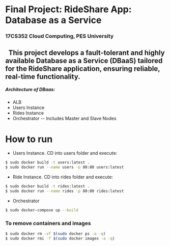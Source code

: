 # Final Project: RideShare App: Database as a Service
###  17CS352 Cloud Computing, PES University
&nbsp;
This project develops a fault-tolerant and highly available Database as a Service (DBaaS) tailored for the RideShare application, ensuring reliable, real-time functionality.
---
##### Architecture of DBaas:
  - ALB
  - Users Instance
  - Rides Instance
  - Orchestrator
  -- Includes Master and Slave Nodes

# How to run
- Users Instance. CD into users folder and execute:
```sh
$ sudo docker build -t users:latest .
$ sudo docker run --name users -p 80:80 users:latest
```
- Ride Instance. CD into rides folder and execute:
```sh
$ sudo docker build -t rides:latest .
$ sudo docker run --name rides -p 80:80 rides:latest
```
- Orchestrator
```sh
$ sudo docker-compose up --build
```
### To remove containers and images
```sh
$ sudo docker rm -vf $(sudo docker ps -a -q)
$ sudo docker rmi -f $(sudo docker images -a -q)
```
